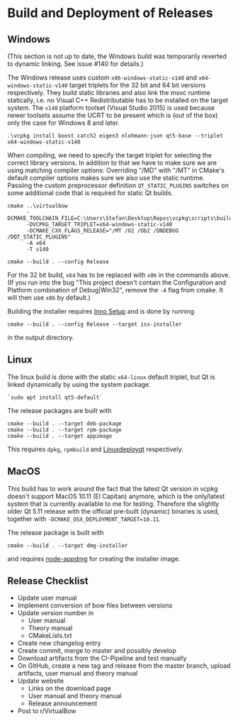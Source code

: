 # Build and Deployment of Releases

## Windows

(This section is not up to date, the Windows build was temporarily reverted to dynamic linking. See issue #140 for details.)

The Windows release uses custom `x86-windows-static-v140` and `x64-windows-static-v140` target triplets for the 32 bit and 64 bit versions respectively. They build static libraries and also link the msvc runtime statically, i.e. no Visual C++ Redistributable has to be installed on the target system. The `v140` platform toolset (Visual Studio 2015) is used because newer toolsets assume the UCRT to be present which is (out of the box) only the case for Windows 8 and later.

    .\vcpkg install boost catch2 eigen3 nlohmann-json qt5-base --triplet x64-windows-static-v140

When compiling, we need to specify the target triplet for selecting the correct library versions. In addition to that we have to make sure we are using matching compiler options: Overriding "/MD" with "/MT" in CMake's default compiler options makes sure we also use the static runtime. Passiing the custom preprocessor definition `QT_STATIC_PLUGINS` switches on some additional code that is required for static Qt builds.

    cmake ..\virtualbow
          -DCMAKE_TOOLCHAIN_FILE=C:\Users\Stefan\Desktop\Repos\vcpkg\scripts\buildsystems\vcpkg.cmake
          -DVCPKG_TARGET_TRIPLET=x64-windows-static-v140
          -DCMAKE_CXX_FLAGS_RELEASE="/MT /O2 /Ob2 /DNDEBUG /DQT_STATIC_PLUGINS"
          -A x64
          -T v140
        
    cmake --build . --config Release

For the 32 bit build, `x64` has to be replaced with `x86` in the commands above. (If you run into the bug "This project doesn't contain the Configuration and Platform combination of Debug|Win32", remove the `-A` flag from cmake. It will then use `x86` by default.)

Building the installer requires [Inno Setup](http://www.jrsoftware.org/isinfo.php) and is done by running

    cmake --build . --config Release --target iss-installer

in the output directory.

## Linux

The linux build is done with the static `x64-linux` default triplet, but Qt is linked dynamically by using the system package.

    `sudo apt install qt5-default`
    
The release packages are built with
    
    cmake --build . --target deb-package
    cmake --build . --target rpm-package
    cmake --build . --target appimage

This requires `dpkg`, `rpmbuild` and [Linuxdeployqt](https://github.com/probonopd/linuxdeployqt) respectively.

## MacOS

This build has to work around the fact that the latest Qt version in vcpkg doesn't support MacOS 10.11 (El Capitan) anymore, which is the only/latest system that is currently available to me for testing.
Therefore the slightly older Qt 5.11 release with the official pre-built (dynamic) binaries is used, together with `-DCMAKE_OSX_DEPLOYMENT_TARGET=10.11`.

The release package is built with

    cmake --build . --target dmg-installer

and requires [node-appdmg](https://github.com/LinusU/node-appdmg) for creating the installer image.

## Release Checklist

* Update user manual
* Implement conversion of bow files between versions
* Update version number in
    * User manual
    * Theory manual
    * CMakeLists.txt
* Create new changelog entry
* Create commit, merge to master and possibly develop
* Download artifacts from the CI-Pipeline and test manually
* On GitHub, create a new tag and release from the master branch, upload artifacts, user manual and theory manual
* Update website
    * Links on the download page
    * User manual and theory manual
    * Release announcement
* Post to r/VirtualBow
